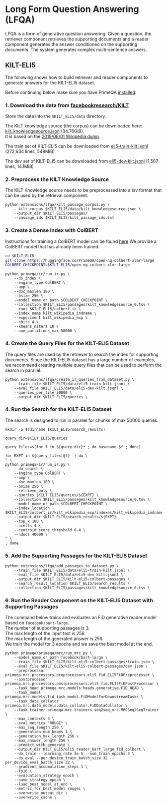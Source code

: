 
# Long Form Question Answering (LFQA)

LFQA is a form of generative question answering. Given a question,  the retriever component retrieves the supporting documents and a reader component generates the answer conditioned on the supporting documents.  The system generates complex multi-sentence answers. 

## KILT-ELI5

The following shows how to build retriever and reader components to generate answers for the KILT-ELI5 dataset.

Before continuing below make sure you have PrimeQA [installed](https://primeqa.github.io/primeqa/installation.html).

### 1. Download the data from [facebookresearch/KILT](https://github.com/facebookresearch/KILT) 


 Store the data into the `$KILT_ELI5/data` directory.

The KILT knowledge source (the corpus) can be downloaded here: [kilt_knowledgesource.json](http://dl.fbaipublicfiles.com/KILT/kilt_knowledgesource.json) (34.76GiB).<br>
It is based on the [2019/08/01 Wikipedia dump](http://dl.fbaipublicfiles.com/BLINK/enwiki-pages-articles.xml.bz2).<br>

The train set of KILT-ELI5 can be downloaded from [eli5-train-kilt.jsonl](http://dl.fbaipublicfiles.com/KILT/eli5-train-kilt.jsonl) (272,634 lines, 548MiB) 

The dev set of KILT-ELI5 can be downloaded from [eli5-dev-kilt.jsonl](http://dl.fbaipublicfiles.com/KILT/eli5-dev-kilt.jsonl) (1,507 lines, 14.1MiB) 

### 2. Preprocess the KILT Knowledge Source

The KILT Knowledge source needs to be preprocessed into a tsv format that can be used by the retrieval component.

```
python extensions/lfqa/kilt_passage_corpus.py \
    --kilt_corpus $KILT_ELI5/data/kilt_knowledgesource.json \
    --output_dir $KILT_ELI5/passages/ 
    --passage_ids $KILT_ELI5/kilt_passage_ids.txt
```

### 3. Create a Dense Index with ColBERT

Instructions for training a ColBERT model can be found [here](https://github.com/primeqa/primeqa/blob/main/primeqa/ir/README.md)
We provide a ColBERT model that has already been trained.

```bash
cd $KILT_ELI5
git clone https://huggingface.co/PrimeQA/open-nq-colbert-xlmr-large
COLBERT_CHECKPOINT=$KILT_ELI5/open-nq-colbert-xlmr-large
```

```
python primeqa/ir/run_ir.py \
    --do_index \
    --engine_type ColBERT \
    --amp \
    --doc_maxlen 180 \
    --bsize 256 \
    --model_name_or_path $COLBERT_CHECKPOINT \
    --collection $KILT_ELI5/passages/kilt_knowledgesource_0.tsv \
    --root $KILT_ELI5/colbert_ir \
    --index_name kilt_wikipedia_indname \
    --experiment kilt_wikipedia_exp \
    --nbits 4 \
    --kmeans_niters 10 \
    --num_partitions_max 50000 \
```

### 4. Create the Query Files for the KILT-ELI5 Dataset

The query files are used by the retriever to search the index for supporting documents. Since the KILT-ELI5 dataset has a large number of examples, we recommend creating multiple query files that can be used to perform the search in parallel. 

```
python extensions/lfqa/create_ir_queries_from_dataset.py \
    --train_file $KILT_ELI5/data/eli5-train-kilt.jsonl \
    --eval_file $KILT_ELI5/data/eli5-dev-kilt.jsonl \
    --queries_per_file 50000 \
    --output_dir $KILT_ELI5/queries \
```

### 4. Run the Search for the KILT-ELI5 Dataset

The search is designed to run in parallel for chunks of max 50000 queries. 

```
mkdir -p $(dirname $KILT_ELI5/search_results)

query_dir=$KILT_ELI5/queries

query_files=$(for f in ${query_dir}* ; do basename $f ; done)

for EXPT in ${query_files[@]}  ; do \
" \
python primeqa/ir/run_ir.py \
    --do_search \
    --engine_type ColBERT \
    --amp \
    --doc_maxlen 180 \
    --bsize 256 \
    --retrieve_only \
    --queries $KILT_ELI5/queries/${EXPT} \
    --collection $KILT_ELI5/passages/kilt_knowledgesource_0.tsv \
    --model_name_or_path $COLBERT_CHECKPOINT \
    --index_location $KILT_ELI5/colbert_ir/kilt_wikipedia_exp/indexes/kilt_wikipedia_indname 
    --output_dir $KILT_ELI5/search_results/${EXPT}
    --top_k 100 \
    --ncells 4 \
    --centroid_score_threshold 0.4 \
    --ndocs 40000 \
" \
; done
```

### 5. Add the Supporting Passages for the KILT-ELI5 Dataset

```
python extensions/lfqa/add_passages_to_dataset.py \
    --train_file $KILT_ELI5/data/eli5-train-kilt.jsonl \
    --eval_file $KILT_ELI5/data/eli5-dev-kilt.jsonl \
    --output_dir $KILT_ELI5/kilt-eli5-colbert-passages \
    --search_result_location $KILT_ELI5/search_results \
    --collection $KILT_ELI5/passages/kilt_knowledgesource_0.tsv \
```

### 6. Run the Reader Component on the KILT-ELI5 Dataset with Supporting Passages

The command below trains and evaluates an FiD generative reader model based on `facebook/bart-large`.<br>
The number of supporting passages is 3. <br>
The max length of the input text is 256. <br>
The max length of the generated answer is 256. <br>
We train the model for 3 epochs and we save the best model at the end. 

```
python primeqa/primeqa/mrc/run_mrc.py \
    --model_name_or_path facebook/bart-large \
    --train_file $KILT_ELI5/kilt-eli5-colbert-passages/train.json \
    --eval_file $KILT_ELI5/kilt-eli5-colbert-passages/dev.json \
    --preprocessor primeqa.mrc.processors.preprocessors.eli5_fid.ELI5FiDPreprocessor \
    --postprocessor primeqa.mrc.processors.postprocessors.eli5_fid.ELI5FiDPostProcessor \
    --task_head primeqa.mrc.models.heads.generative.FID_HEAD \
    --task_model primeqa.mrc.models.fid_task_model.FiDModelForDownstreamTasks \
    --task_data_collator primeqa.mrc.data_models.data_collator.FiDDataCollator \
    --task_trainer primeqa.mrc.trainers.seq2seq_mrc.MRCSeq2SeqTrainer \
    --max_contexts 3 \
    --eval_metrics "ROUGE" \
    --max_seq_length 256 \
    --generation_num_beams 1 \
    --generation_max_length 256 \
    --max_answer_length 256 \
    --predict_with_generate \
    --output_dir KILT_ELI5/eli5_reader_bart_large_fid_colbert \
    --do_train --learning_rate 3e-5 --num_train_epochs 3 \
    --do_eval --per_device_train_batch_size 32 --per_device_eval_batch_size 32 \
    --gradient_accumulation_steps 1 \
    --fp16 \
    --evaluation_strategy epoch \
    --save_strategy epoch \
    --load_best_model_at_end \
    --metric_for_best_model rougeL \
    --overwrite_output_dir \
    --overwrite_cache \
```

